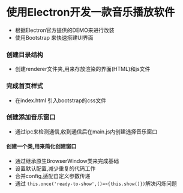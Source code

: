 # 使用Electron开发一款音乐播放软件

- 根据Electron官方提供的DEMO来进行改装
- 使用Bootstrap 来快速搭建UI界面

### 创建目录结构
- 创建renderer文件夹,用来存放渲染的界面(HTML)和js文件

### 完成首页样式
- 在index.html 引入bootstrap的css文件

### 创建添加音乐窗口
- 通过ipc来检测通信,收到通信后在main.js内创建选择音乐窗口

#### 创建一个类,用来简化创建窗口
- 通过继承原生BrowserWindow类来完成基础
- 设置默认配置,减少重复的代码工作
- 合并config,适配自定义参数传递
- 通过 `this.once('ready-to-show',()=>{this.show()})`解决闪烁问题